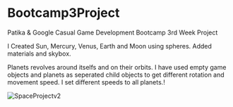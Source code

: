 # Bootcamp3Project
Patika &amp; Google Casual Game Development Bootcamp 3rd Week Project

I Created Sun, Mercury, Venus, Earth and Moon using spheres.  Added materials and skybox. 

Planets revolves around itselfs and on their orbits. I have used empty game objects and planets as seperated child objects to get different rotation and movement speed. I set different speeds to all planets.!


![SpaceProjectv2](https://user-images.githubusercontent.com/104275944/176764554-cf8d034e-8714-4b4d-a24c-0a18abe9dd4f.gif)
